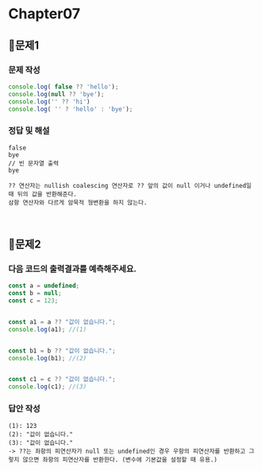 # Chapter07
## 📌문제1
### 문제 작성
```js
console.log( false ?? 'hello');
console.log(null ?? 'bye');
console.log('' ?? 'hi')
console.log( '' ? 'hello' : 'bye');
```
### 정답 및 해설
```
false
bye
// 빈 문자열 출력
bye

?? 연산자는 nullish coalescing 연산자로 ?? 앞의 값이 null 이거나 undefined일 때 뒤의 값을 반환해준다. 
삼항 연산자와 다르게 암묵적 형변환을 하지 않는다. 
```

<br>

## 📌문제2
### 다음 코드의 출력결과를 예측해주세요.
```js
const a = undefined;
const b = null;
const c = 123;


const a1 = a ?? "값이 없습니다.";
console.log(a1); //(1)


const b1 = b ?? "값이 없습니다.";
console.log(b1); //(2)


const c1 = c ?? "값이 없습니다.";
console.log(c1); //(3)	
```
### 답안 작성
```
(1): 123
(2): "값이 없습니다."
(3): "값이 없습니다."
-> ??는 좌항의 피연산자가 null 또는 undefined인 경우 우항의 피연산자를 반환하고 그렇지 않으면 좌항의 피연산자를 반환한다. (변수에 기본값을 설정할 때 유용.)
```

<br>
